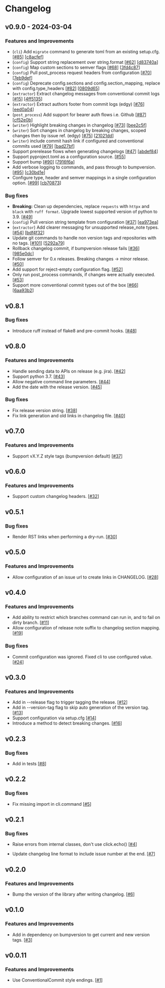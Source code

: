 # Changelog

## v0.9.0 - 2024-03-04

### Features and Improvements

- (`cli`) Add `migrate` command to generate toml from an existing setup.cfg. [[#85](https://github.com/EdgyEdgemond/changelog-gen/issues/85)] [[c8acfef](https://github.com/EdgyEdgemond/changelog-gen/commit/c8acfef69588ec282fbeca32ca0474cc0319c69b)]
- (`config`) Support string replacement over string.format [[#62](https://github.com/EdgyEdgemond/changelog-gen/issues/62)] [[d83740a](https://github.com/EdgyEdgemond/changelog-gen/commit/d83740a40028cbac93cd61c5b48c369d9b9d0fa9)]
- (`config`) Map custom sections to semver flags [[#68](https://github.com/EdgyEdgemond/changelog-gen/issues/68)] [[3fd4c87](https://github.com/EdgyEdgemond/changelog-gen/commit/3fd4c874b3a7e2bfb693668ccfbafda6acaff43a)]
- (`config`) Pull post_process request headers from configuration [[#70](https://github.com/EdgyEdgemond/changelog-gen/issues/70)] [[7eb9def](https://github.com/EdgyEdgemond/changelog-gen/commit/7eb9def5db6164ef3a343482ac2619ce7d6ab6ce)]
- (`config`) Deprecate config.sections and config.section_mapping, replace with config.type_headers [[#82](https://github.com/EdgyEdgemond/changelog-gen/issues/82)] [[0809d65](https://github.com/EdgyEdgemond/changelog-gen/commit/0809d65ed59d456ca0461d0c8916410efbed348a)]
- (`extractor`) Extract changelog messages from conventional commit logs [[#15](https://github.com/EdgyEdgemond/changelog-gen/issues/15)] [[4ff5135](https://github.com/EdgyEdgemond/changelog-gen/commit/4ff5135871b1aaf7044efb50ee05fd91292d3ecf)]
- (`extractor`) Extract authors footer from commit logs (edgy) [[#76](https://github.com/EdgyEdgemond/changelog-gen/issues/76)] [[eed0a04](https://github.com/EdgyEdgemond/changelog-gen/commit/eed0a04a6b99a8ee7b229948cff69068f5a3ae12)]
- (`post_process`) Add support for bearer auth flows i.e. Github [[#87](https://github.com/EdgyEdgemond/changelog-gen/issues/87)] [[cf52e0b](https://github.com/EdgyEdgemond/changelog-gen/commit/cf52e0b7354e9da9a44c1fed7f15a45c3ba82125)]
- (`writer`) Highlight breaking changes in changelog [[#73](https://github.com/EdgyEdgemond/changelog-gen/issues/73)] [[bee2c5f](https://github.com/EdgyEdgemond/changelog-gen/commit/bee2c5f16e4ed12dc029663243676fda85022d31)]
- (`writer`) Sort changes in changelog by breaking changes, scoped changes then by issue ref. (edgy) [[#75](https://github.com/EdgyEdgemond/changelog-gen/issues/75)] [[21021dd](https://github.com/EdgyEdgemond/changelog-gen/commit/21021dd6d2f2f3ed024f4fe16a0342202b795fd2)]
- (`writer`) include commit hash link if configured and conventional commits used [[#79](https://github.com/EdgyEdgemond/changelog-gen/issues/79)] [[bad27bf](https://github.com/EdgyEdgemond/changelog-gen/commit/bad27bf69086e099009c5b65bcd5c6ac7e0f2967)]
- Support prerelease flows when generating changelogs [[#47](https://github.com/EdgyEdgemond/changelog-gen/issues/47)] [[abdef84](https://github.com/EdgyEdgemond/changelog-gen/commit/abdef84d8153d2669374e313f644bd1fa03b74bc)]
- Support pyproject.toml as a configuration source. [[#55](https://github.com/EdgyEdgemond/changelog-gen/issues/55)]
- Support bump [[#90](https://github.com/EdgyEdgemond/changelog-gen/issues/90)] [[7916f6a](https://github.com/EdgyEdgemond/changelog-gen/commit/7916f6a4f3683b7f37f4968e408071f2c9e13c43)]
- Add verbose logging to commands, and pass through to bumpversion. [[#95](https://github.com/EdgyEdgemond/changelog-gen/issues/95)] [[c30bd1e](https://github.com/EdgyEdgemond/changelog-gen/commit/c30bd1e48066915f071d18061bdfd310f69dc869)]
- Configure type, header and semver mappings in a single configuration option. [[#99](https://github.com/EdgyEdgemond/changelog-gen/issues/99)] [[cb70873](https://github.com/EdgyEdgemond/changelog-gen/commit/cb70873b5c5b8f1c7f0d44f75852b5e34b12dd34)]

### Bug fixes

- **Breaking:** Clean up dependencies, replace `requests` with `httpx` and `black` with `ruff
format`.  Upgrade lowest supported version of python to 3.9. [[#49](https://github.com/EdgyEdgemond/changelog-gen/issues/49)]
- (`config`) Pull version string template from configuration [[#37](https://github.com/EdgyEdgemond/changelog-gen/issues/37)] [[ea973ea](https://github.com/EdgyEdgemond/changelog-gen/commit/ea973ea656ffb92e0260920612d93e3bfea6809f)]
- (`extractor`) Add clearer messaging for unsupported release_note types. [[#54](https://github.com/EdgyEdgemond/changelog-gen/issues/54)] [[bdf4f32](https://github.com/EdgyEdgemond/changelog-gen/commit/bdf4f32c616c00f4a9a2b45b8c14406b6694a7cd)]
- Update git commands to handle non version tags and repositories with no tags. [[#101](https://github.com/EdgyEdgemond/changelog-gen/issues/101)] [[5292a79](https://github.com/EdgyEdgemond/changelog-gen/commit/5292a790ed90d3211e16f408a4f195de8612be73)]
- Rollback changelog commit, if bumpversion release fails [[#36](https://github.com/EdgyEdgemond/changelog-gen/issues/36)] [[985e0dc](https://github.com/EdgyEdgemond/changelog-gen/commit/985e0dcc0941995ff5c74a3abf0f9608b65c0ea0)]
- Follow semver for 0.x releases. Breaking changes -> minor release. [[#50](https://github.com/EdgyEdgemond/changelog-gen/issues/50)]
- Add support for reject-empty configuration flag. [[#52](https://github.com/EdgyEdgemond/changelog-gen/issues/52)]
- Only run post_process commands, if changes were actually executed. [[#53](https://github.com/EdgyEdgemond/changelog-gen/issues/53)]
- Support more conventional commit types out of the box [[#66](https://github.com/EdgyEdgemond/changelog-gen/issues/66)] [[6aa93b2](https://github.com/EdgyEdgemond/changelog-gen/commit/6aa93b2061c382b637c2ed2b3dfbfac75cc3f30c)]

## v0.8.1

### Bug fixes

- Introduce ruff instead of flake8 and pre-commit hooks. [[#48](https://github.com/EdgyEdgemond/changelog-gen/issues/48)]

## v0.8.0

### Features and Improvements

- Handle sending data to APIs on release (e.g. jira). [[#42](https://github.com/EdgyEdgemond/changelog-gen/issues/42)]
- Support python 3.7. [[#43](https://github.com/EdgyEdgemond/changelog-gen/issues/43)]
- Allow negative command line parameters. [[#44](https://github.com/EdgyEdgemond/changelog-gen/issues/44)]
- Add the date with the release version. [[#45](https://github.com/EdgyEdgemond/changelog-gen/issues/45)]

### Bug fixes

- Fix release version string. [[#38](https://github.com/EdgyEdgemond/changelog-gen/issues/38)]
- Fix link generation and old links in changelog file. [[#40](https://github.com/EdgyEdgemond/changelog-gen/issues/40)]

## v0.7.0

### Features and Improvements

- Support vX.Y.Z style tags (bumpversion default) [[#37](https://github.com/EdgyEdgemond/changelog-gen/issues/37)]

## v0.6.0

### Features and Improvements

- Support custom changelog headers. [[#32](https://github.com/EdgyEdgemond/changelog-gen/issues/32)]

## v0.5.1

### Bug fixes

- Render RST links when performing a dry-run. [[#30](https://github.com/EdgyEdgemond/changelog-gen/issues/30)]

## v0.5.0

### Features and Improvements

- Allow configuration of an issue url to create links in CHANGELOG. [[#28](https://github.com/EdgyEdgemond/changelog-gen/issues/28)]

## v0.4.0

### Features and Improvements

- Add ability to restrict which branches command can run in, and to fail on dirty branch. [[#11](https://github.com/EdgyEdgemond/changelog-gen/issues/11)]
- Allow configuration of release note suffix to changelog section mapping. [[#19](https://github.com/EdgyEdgemond/changelog-gen/issues/19)]

### Bug fixes

- Commit configuration was ignored. Fixed cli to use configured value. [[#24](https://github.com/EdgyEdgemond/changelog-gen/issues/24)]

## v0.3.0

### Features and Improvements

- Add in --release flag to trigger tagging the release. [[#12](https://github.com/EdgyEdgemond/changelog-gen/issues/12)]
- Add in --version-tag flag to skip auto generation of the version tag. [[#13](https://github.com/EdgyEdgemond/changelog-gen/issues/13)]
- Support configuration via setup.cfg [[#14](https://github.com/EdgyEdgemond/changelog-gen/issues/14)]
- Introduce a method to detect breaking changes. [[#16](https://github.com/EdgyEdgemond/changelog-gen/issues/16)]

## v0.2.3

### Bug fixes

- Add in tests [[#8](https://github.com/EdgyEdgemond/changelog-gen/issues/8)]

## v0.2.2

### Bug fixes

- Fix missing import in cli.command [[#5](https://github.com/EdgyEdgemond/changelog-gen/issues/5)]

## v0.2.1

### Bug fixes

- Raise errors from internal classes, don't use click.echo() [[#4](https://github.com/EdgyEdgemond/changelog-gen/issues/4)]

- Update changelog line format to include issue number at the end. [[#7](https://github.com/EdgyEdgemond/changelog-gen/issues/7)]

## v0.2.0

### Features and Improvements

- Bump the version of the library after writing changelog. [[#6](https://github.com/EdgyEdgemond/changelog-gen/issues/6)]

## v0.1.0

### Features and Improvements

- Add in dependency on bumpversion to get current and new version tags. [[#3](https://github.com/EdgyEdgemond/changelog-gen/issues/3)]

## v0.0.11

### Features and Improvements

- Use ConventionalCommit style endings. [[#1](https://github.com/EdgyEdgemond/changelog-gen/issues/1)]

